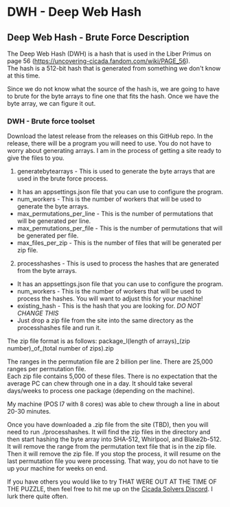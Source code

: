 # DWH - Deep Web Hash
## Deep Web Hash - Brute Force Description
The Deep Web Hash (DWH) is a hash that is used in the Liber Primus on page 56 (https://uncovering-cicada.fandom.com/wiki/PAGE_56).  
The hash is a 512-bit hash that is generated from something we don't know at this time.

Since we do not know what the source of the hash is, we are going to have to brute for the byte arrays to fine one that 
fits the hash.  Once we have the byte array, we can figure it out.

### DWH - Brute force toolset
Download the latest release from the releases on this GitHub repo.
In the release, there will be a program you will need to use.  You do not have to worry about generating arrays.
I am in the process of getting a site ready to give the files to you.

1. generatebytearrays - This is used to generate the byte arrays that are used in the brute force process.
- It has an appsettings.json file that you can use to configure the program.
- num_workers - This is the number of workers that will be used to generate the byte arrays.
- max_permutations_per_line - This is the number of permutations that will be generated per line.
- max_permutations_per_file - This is the number of permutations that will be generated per file.
- max_files_per_zip - This is the number of files that will be generated per zip file.

2. processhashes - This is used to process the hashes that are generated from the byte arrays.
- It has an appsettings.json file that you can use to configure the program.
- num_workers - This is the number of workers that will be used to process the hashes.  You will want to adjust this for your machine!
- existing_hash - This is the hash that you are looking for. *DO NOT CHANGE THIS*
- Just drop a zip file from the site into the same directory as the processhashes file and run it.

The zip file format is as follows:
package_l(length of arrays)\_(zip number)\_of_(total number of zips).zip

The ranges in the permutation file are 2 billion per line. There are 25,000 ranges per permutation file.  
Each zip file contains 5,000 of these files.  There is no expectation that the average PC can chew through one in a day.
It should take several days/weeks to process one package (depending on the machine).

My machine (POS I7 with 8 cores) was able to chew through a line in about 20-30 minutes.

Once you have downloaded a .zip file from the site (TBD), then you will need to run ./processhashes.
It will find the zip files in the directory and then start hashing the byte array into SHA-512, Whirlpool, and Blake2b-512.
It will remove the range from the permutation text file that is in the zip file.  Then it will remove the zip file.
If you stop the process, it will resume on the last permutation file you were processing.  That way, you do not have to 
tie up your machine for weeks on end.

If you have others you would like to try THAT WERE OUT AT THE TIME OF THE PUZZLE, then feel free to hit me up on the
[Cicada Solvers Discord](https://discord.com/invite/5qznJtjw?utm_source=Discord%20Widget&utm_medium=Connect).
I lurk there quite often.